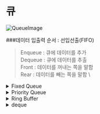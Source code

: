 # 큐

![QueueImage](https://ww.namu.la/s/b7785ff70f623fedbcae126015a3ae0a18b2f3a785bdd691d803aad2b10aee91f7b3fc438aadd3676cb84b9608ac18c4ce4dcc9a35eed34a61a2ffffff9b56ebe703f0f4992be754275c8a3a80cf88f073705e0c67c2fabcd4463e55d1b4df90)

###데이터 입출력 순서 : 선입선출(FIFO)


> Enqueue : 큐에 데이터를 추가 \
> Dequeue : 큐에 데이터를 추출 \
> Front : 데이터를 꺼내는 쪽을 말함 \
> Rear : 데이터를 빼는 쪽을 말함 \


<details>
    <summary>Fixed Queue</summary>

### [Fixed_Queue](./Fixed_Queue) 구현내용

#### 변수
> que : 리스트로 만든 큐 \
> capacity : 큐의 사이즈를 나타내는 int 형 정수 \
> front : 큐의 맨 앞을 가리킴 \
> rear : 큐의 맨 끝을 가리킴 \
> no : 큐 안에 있는 데이터의 개수를 나타냄 \

#### 메소드
> \_\_len\_\_ : 큐 안에 있는 데이터의 개수를 반환 \
> is_empty : 큐가 비어있는지 판단 비어있으면 True 아니면 False \
> is_full : 큐가 가득 차 있는지 판단 가득 차 있으면 True 아니면 False \
> enque : 큐에서 데이터를 넣는 작업 큐가 가득 차 있으면 FixedQueue.Full 발생 \
> deque : 큐에서 데이터를 꺼내는 작업 큐가 비어 있으면 FixedQueue.Empty 발생 \
> peek : 큐 안에 있는 데이터 중 맨 위에 있는 데이터를 반환합니다 비어 있으면 FixedQueue.Empty 발생 \
> find : 큐의 배열에서 x와 같은 데이터가 포함된 위치를 알아냅니다. \
> count : 큐에 있는 데이터 개수를 반환 \
> \_\_contains\_\_ : 큐에 데이터가 들어 있는지 확인 있으면 True 없으면 False \
> clear : 큐에 들어있는 데이터를 삭제합니다 \
> dump : 큐 안에 있는 데이터를 화면에 출력
</details>
<details>
    <summary>Priority Queue</summary>

> Enqueue 할 때 데이터에 우선순위를 부여
> Dequeue 할 때는 우선순위가 가장 높은 데이터를 꺼내는 방식 \
> 파이썬에서는 heapq 모듈에서 제공 \
> heap 에서의 Enqueue 는 heapq.heappush(heap, data)로 제공 \
> heap 에서의 Dequeue 는 heapq.heappop(heap)로 제공 \
</details>
<details>
    <summary>Ring Buffer</summary>

![Ring_Buffer](https://upload.wikimedia.org/wikipedia/commons/f/fd/Circular_Buffer_Animation.gif)
#### 설명
> 배열의 맨 끝의 원소와 맨 앞의 원소가 연결되는 자료구조 \
> Dequeue 할 때 원소를 옮기지 않는 큐 \
> 앞의 변수는 Front 뒤의 변수는 Rear로 구분


</details>

<details>
    <summary>deque</summary>

#### 설명
> 양방향 큐
> 앞이나 뒤 둘 다 Enqueue Dequeue 가능
> 파이썬에서는 collections.deque 제공
</details>